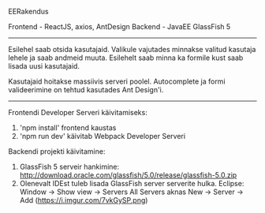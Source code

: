 
EERakendus 

Frontend - ReactJS, axios, AntDesign
Backend - JavaEE GlassFish 5

-----------------------------

Esilehel saab otsida kasutajaid. Valikule vajutades minnakse valitud kasutaja lehele ja saab andmeid muuta.
Esilehelt saab minna ka formile kust saab lisada uusi kasutajaid.

Kasutajaid hoitakse massiivis serveri poolel. Autocomplete ja formi valideerimine on tehtud kasutades Ant Design'i.

-----------------------------

Frontendi Developer Serveri käivitamiseks:

1. 'npm install' frontend kaustas
2. 'npm run dev' käivitab Webpack Developer Serveri


Backendi projekti käivitamine:

1. GlassFish 5 serveir hankimine: http://download.oracle.com/glassfish/5.0/release/glassfish-5.0.zip
2. Olenevalt IDEst tuleb lisada GlassFish server serverite hulka.
Eclipse: 
Window -> Show view -> Servers
All Servers aknas New -> Server -> Add
(https://i.imgur.com/7vkGySP.png)